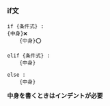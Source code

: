 ### if文

```
if {条件式} :
{中身}❌
    {中身}⭕️
    
elif {条件式} :
    {中身}

else :
    {中身}

```

**中身を書くときはインデントが必要**
